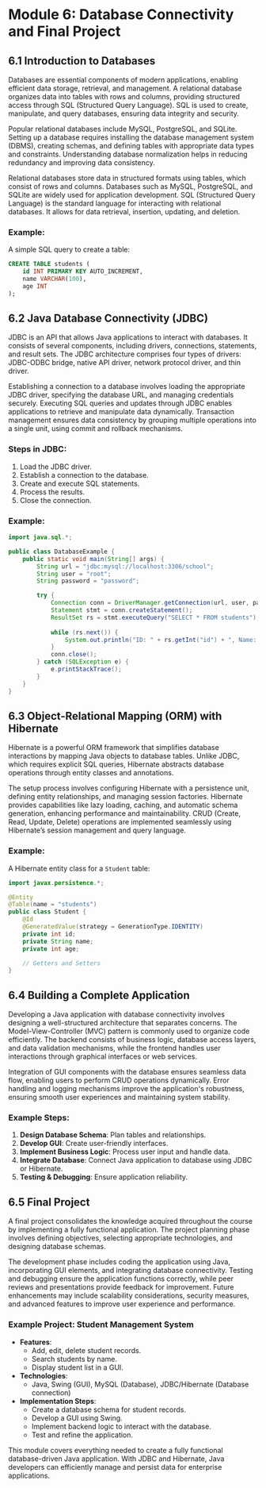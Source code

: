 # Module 6: Database Connectivity and Final Project

## 6.1 Introduction to Databases

Databases are essential components of modern applications, enabling efficient data storage, retrieval, and management. A relational database organizes data into tables with rows and columns, providing structured access through SQL (Structured Query Language). SQL is used to create, manipulate, and query databases, ensuring data integrity and security. 

Popular relational databases include MySQL, PostgreSQL, and SQLite. Setting up a database requires installing the database management system (DBMS), creating schemas, and defining tables with appropriate data types and constraints. Understanding database normalization helps in reducing redundancy and improving data consistency.

Relational databases store data in structured formats using tables, which consist of rows and columns. Databases such as MySQL, PostgreSQL, and SQLite are widely used for application development. SQL (Structured Query Language) is the standard language for interacting with relational databases. It allows for data retrieval, insertion, updating, and deletion.

### Example:
A simple SQL query to create a table:
```sql
CREATE TABLE students (
    id INT PRIMARY KEY AUTO_INCREMENT,
    name VARCHAR(100),
    age INT
);
```

## 6.2 Java Database Connectivity (JDBC)

JDBC is an API that allows Java applications to interact with databases. It consists of several components, including drivers, connections, statements, and result sets. The JDBC architecture comprises four types of drivers: JDBC-ODBC bridge, native API driver, network protocol driver, and thin driver.

Establishing a connection to a database involves loading the appropriate JDBC driver, specifying the database URL, and managing credentials securely. Executing SQL queries and updates through JDBC enables applications to retrieve and manipulate data dynamically. Transaction management ensures data consistency by grouping multiple operations into a single unit, using commit and rollback mechanisms.
 

### Steps in JDBC:
1. Load the JDBC driver.
2. Establish a connection to the database.
3. Create and execute SQL statements.
4. Process the results.
5. Close the connection.

### Example:
```java
import java.sql.*;

public class DatabaseExample {
    public static void main(String[] args) {
        String url = "jdbc:mysql://localhost:3306/school";
        String user = "root";
        String password = "password";

        try {
            Connection conn = DriverManager.getConnection(url, user, password);
            Statement stmt = conn.createStatement();
            ResultSet rs = stmt.executeQuery("SELECT * FROM students");
            
            while (rs.next()) {
                System.out.println("ID: " + rs.getInt("id") + ", Name: " + rs.getString("name"));
            }
            conn.close();
        } catch (SQLException e) {
            e.printStackTrace();
        }
    }
}
```

## 6.3 Object-Relational Mapping (ORM) with Hibernate

Hibernate is a powerful ORM framework that simplifies database interactions by mapping Java objects to database tables. Unlike JDBC, which requires explicit SQL queries, Hibernate abstracts database operations through entity classes and annotations. 

The setup process involves configuring Hibernate with a persistence unit, defining entity relationships, and managing session factories. Hibernate provides capabilities like lazy loading, caching, and automatic schema generation, enhancing performance and maintainability. CRUD (Create, Read, Update, Delete) operations are implemented seamlessly using Hibernate’s session management and query language.

### Example:
A Hibernate entity class for a `Student` table:
```java
import javax.persistence.*;

@Entity
@Table(name = "students")
public class Student {
    @Id
    @GeneratedValue(strategy = GenerationType.IDENTITY)
    private int id;
    private String name;
    private int age;

    // Getters and Setters
}
```

## 6.4 Building a Complete Application

Developing a Java application with database connectivity involves designing a well-structured architecture that separates concerns. The Model-View-Controller (MVC) pattern is commonly used to organize code efficiently. The backend consists of business logic, database access layers, and data validation mechanisms, while the frontend handles user interactions through graphical interfaces or web services.

Integration of GUI components with the database ensures seamless data flow, enabling users to perform CRUD operations dynamically. Error handling and logging mechanisms improve the application's robustness, ensuring smooth user experiences and maintaining system stability.

### Example Steps:
1. **Design Database Schema**: Plan tables and relationships.
2. **Develop GUI**: Create user-friendly interfaces.
3. **Implement Business Logic**: Process user input and handle data.
4. **Integrate Database**: Connect Java application to database using JDBC or Hibernate.
5. **Testing & Debugging**: Ensure application reliability.

## 6.5 Final Project

A final project consolidates the knowledge acquired throughout the course by implementing a fully functional application. The project planning phase involves defining objectives, selecting appropriate technologies, and designing database schemas. 

The development phase includes coding the application using Java, incorporating GUI elements, and integrating database connectivity. Testing and debugging ensure the application functions correctly, while peer reviews and presentations provide feedback for improvement. Future enhancements may include scalability considerations, security measures, and advanced features to improve user experience and performance.

### Example Project: Student Management System
- **Features**:
  - Add, edit, delete student records.
  - Search students by name.
  - Display student list in a GUI.
- **Technologies**:
  - Java, Swing (GUI), MySQL (Database), JDBC/Hibernate (Database connection)
- **Implementation Steps**:
  - Create a database schema for student records.
  - Develop a GUI using Swing.
  - Implement backend logic to interact with the database.
  - Test and refine the application.

This module covers everything needed to create a fully functional database-driven Java application. With JDBC and Hibernate, Java developers can efficiently manage and persist data for enterprise applications.
